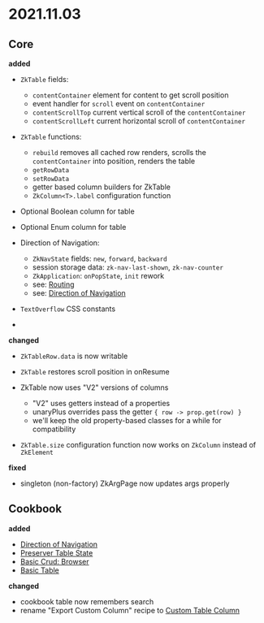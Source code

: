 # 2021.11.03

## Core

**added**

- `ZkTable` fields:
    - `contentContainer` element for content to get scroll position
    - event handler for `scroll` event on `contentContainer`
    - `contentScrollTop` current vertical scroll of the `contentContainer`
    - `contentScrollLeft` current horizontal scroll of `contentContainer`
- `ZkTable` functions:
    - `rebuild` removes all cached row renders, scrolls the `contentContainer` into position, renders the table
    - `getRowData`
    - `setRowData`
    - getter based column builders for ZkTable
    - `ZkColumn<T>.label` configuration function
- Optional Boolean column for table
- Optional Enum column for table

- Direction of Navigation:
    - `ZkNavState` fields: `new`, `forward`, `backward`
    - session storage data: `zk-nav-last-shown`, `zk-nav-counter`
    - `ZkApplication`: `onPopState`, `init` rework
    - see: [Routing](/doc/guides/browser/structure/Routing.md)
    - see: [Direction of Navigation](/doc/cookbook/browser/navigation/direction/recipe.md)
- `TextOverflow` CSS constants
- 

**changed**

- `ZkTableRow.data` is now writable
- `ZkTable` restores scroll position in onResume

- ZkTable now uses "V2" versions of columns
  - "V2" uses getters instead of a properties
  - unaryPlus overrides pass the getter `{ row -> prop.get(row) }`
  - we'll keep the old property-based classes for a while for compatibility
- `ZkTable.size` configuration function now works on `ZkColumn` instead of `ZkElement`

**fixed**

- singleton (non-factory) ZkArgPage now updates args properly

## Cookbook

**added**

- [Direction of Navigation](/doc/cookbook/browser/navigation/direction/recipe.md)
- [Preserver Table State](/doc/cookbook/browser/table/saveElement/recipe.md)
- [Basic Crud: Browser](/doc/cookbook/browser/crud/basic/recipe.md)
- [Basic Table](/doc/cookbook/browser/table/basic/recipe.md)

**changed**

- cookbook table now remembers search
- rename "Export Custom Column" recipe to [Custom Table Column](/doc/cookbook/browser/table/customColumn/recipe.md)